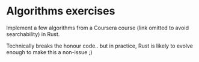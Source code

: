 Algorithms exercises
====================

Implement a few algorithms from a Coursera course (link omitted to avoid searchability) in Rust.

Technically breaks the honour code.. but in practice, Rust is likely to evolve enough to make this a non-issue ;)

